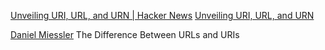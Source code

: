 
[Unveiling URI, URL, and URN | Hacker News](https://news.ycombinator.com/item?id=40689137)
[Unveiling URI, URL, and URN](https://blog.logto.io/unveiling-uri-url-and-urn/)

[Daniel Miessler](https://danielmiessler.com/study/url-uri/)
The Difference Between URLs and URIs
